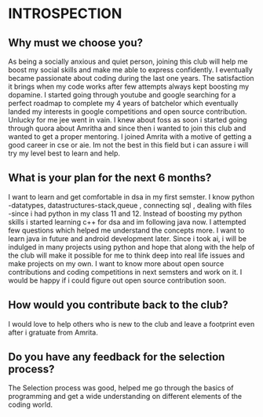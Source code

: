# INTROSPECTION

## Why must we choose you?


As being a socially anxious and quiet person, joining this club will help me boost my social skills and make me able to express confidently.
I eventually became passionate about coding during the last one years. The satisfaction it brings when my code works after few attempts always kept boosting my dopamine. 
I started going through youtube and google searching for a perfect roadmap to complete my 4 years of batchelor which eventually landed my 
interests in google competitions and open source contribution. Unlucky for me jee went in vain. I knew about foss as soon i started going through quora about Amritha and since then i wanted to join this club and wanted to get a proper mentoring. I joined Amrita with a motive of getting a good career in cse or aie. Im not the best in this field but i can assure i will try my level best to learn and help.

## What is your plan for the next 6 months?


I want to learn and get comfortable in dsa in my first semster. I know python -datatypes, datastructures-stack,queue , connecting sql , dealing with files -since i had python in my class 11 and 12. Instead of boosting my python skills i started learning c++ for dsa and im following java now. I attempted few questions which helped me understand the concepts more. I want to learn java in future and android development later. Since i took ai, i will be indulged in many projects using python and hope that along with the help of the club will make it possible for me to think deep into real life issues and make projects on my own. I want to know more about open source contributions and coding competitions in next semsters and work on it. I would be happy if i could figure out open source contribution soon.

## How would you contribute back to the club?


I would love to help others who is new to the club and leave a footprint even after i gratuate from Amrita.

## Do you have any feedback for the selection process?


The Selection process was good, helped me go through the basics of programming and get a wide understanding on different elements of the coding world.
